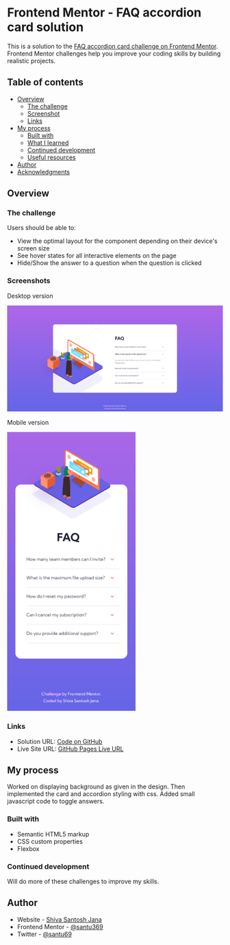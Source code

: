 # Frontend Mentor - FAQ accordion card solution

This is a solution to the [FAQ accordion card challenge on Frontend Mentor](https://www.frontendmentor.io/challenges/faq-accordion-card-XlyjD0Oam). Frontend Mentor challenges help you improve your coding skills by building realistic projects.

## Table of contents

- [Overview](#overview)
  - [The challenge](#the-challenge)
  - [Screenshot](#screenshot)
  - [Links](#links)
- [My process](#my-process)
  - [Built with](#built-with)
  - [What I learned](#what-i-learned)
  - [Continued development](#continued-development)
  - [Useful resources](#useful-resources)
- [Author](#author)
- [Acknowledgments](#acknowledgments)

## Overview

### The challenge

Users should be able to:

- View the optimal layout for the component depending on their device's screen size
- See hover states for all interactive elements on the page
- Hide/Show the answer to a question when the question is clicked

### Screenshots

Desktop version

![desktop version](/screenshots/desktop-version.png)

Mobile version

![mobile version](/screenshots/mobile-version.png)

### Links

- Solution URL: [Code on GitHub](https://github.com/santu369/frontendmentor-faq-accordion-card)
- Live Site URL: [GitHub Pages Live URL](https://santu369.github.io/frontendmentor-faq-accordion-card)

## My process

Worked on displaying background as given in the design.
Then implemented the card and accordion styling with css.
Added small javascript code to toggle answers.

### Built with

- Semantic HTML5 markup
- CSS custom properties
- Flexbox

### Continued development

Will do more of these challenges to improve my skills.

## Author

- Website - [Shiva Santosh Jana](https://santu369.github.io/FreeCodeCamp-PersonalPortfolioWebpage)
- Frontend Mentor - [@santu369](https://www.frontendmentor.io/profile/santu369)
- Twitter - [@santu69](https://www.twitter.com/santu69)
